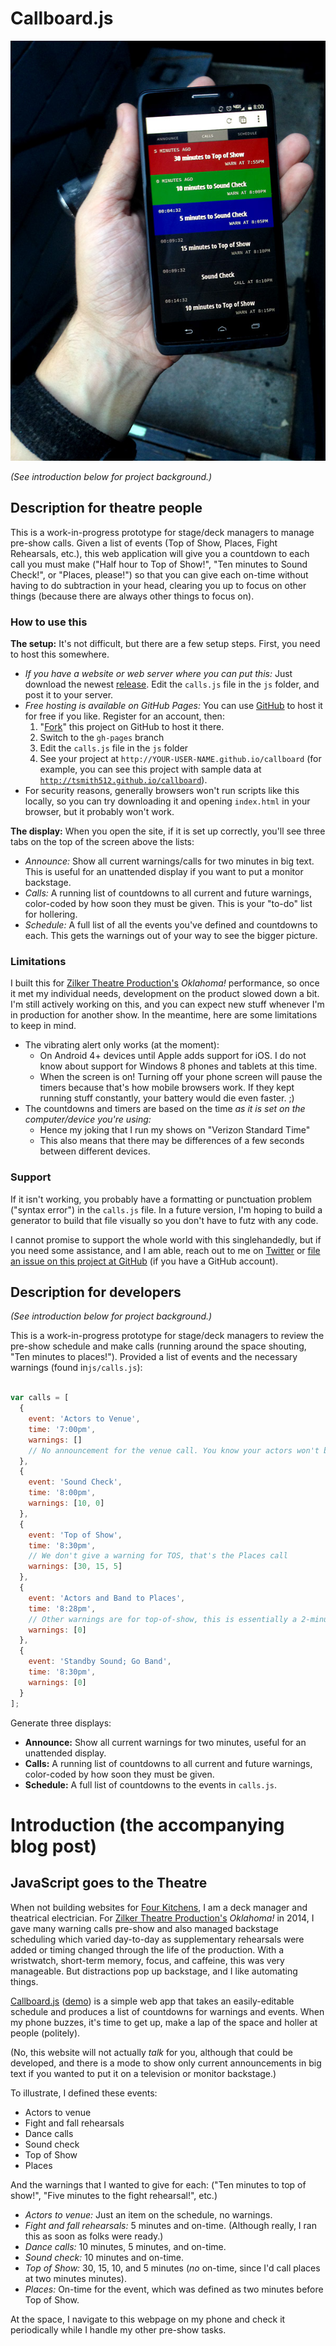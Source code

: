 # Callboard.js

![Callboard][IMAGE]

_(See introduction below for project background.)_

## Description for theatre people

This is a work-in-progress prototype for stage/deck managers to manage pre-show
calls. Given a list of events (Top of Show, Places, Fight Rehearsals, etc.),
this web application will give you a countdown to each call you must make ("Half
hour to Top of Show!", "Ten minutes to Sound Check!", or "Places, please!") so
that you can give each on-time without having to do subtraction in your head,
clearing you up to focus on other things (because there are always other things
to focus on).

### How to use this

**The setup:** It's not difficult, but there are a few setup steps. First,
you need to host this somewhere.

- _If you have a website or web server where you can put this:_ Just download
  the newest [release][R]. Edit the `calls.js` file in the `js` folder, and post
  it to your server.
- _Free hosting is available on GitHub Pages:_ You can use [GitHub][GH] to host
  it for free if you like. Register for an account, then:
  1. "[Fork][FORK]" this project on GitHub to host it there.
  2. Switch to the `gh-pages` branch
  3. Edit the `calls.js` file in the `js` folder
  4. See your project at `http://YOUR-USER-NAME.github.io/callboard` (for
     example, you can see this project with sample data at
     [`http://tsmith512.github.io/callboard`][DEMO]).
- For security reasons, generally browsers won't run scripts like this locally,
  so you can try downloading it and opening `index.html` in your browser, but
  it probably won't work.

**The display:** When you open the site, if it is set up correctly, you'll see
three tabs on the top of the screen above the lists:

- _Announce:_ Show all current warnings/calls for two minutes in big text. This
  is useful for an unattended display if you want to put a monitor backstage.
- _Calls:_ A running list of countdowns to all current and future warnings,
  color-coded by how soon they must be given. This is your "to-do" list for
  hollering.
- _Schedule:_ A full list of all the events you've defined and countdowns to
  each. This gets the warnings out of your way to see the bigger picture.

### Limitations

I built this for [Zilker Theatre Production's][ZTP] _Oklahoma!_ performance, so
once it met my individual needs, development on the product slowed down a bit.
I'm still actively working on this, and you can expect new stuff whenever I'm in
production for another show. In the meantime, here are some limitations to keep
in mind.

- The vibrating alert only works (at the moment):
  - On Android 4+ devices until Apple adds support for iOS. I do not know about
    support for Windows 8 phones and tablets at this time.
  - When the screen is on! Turning off your phone screen will pause the timers
    because that's how mobile browsers work. If they kept running stuff
    constantly, your battery would die even faster. ;)
- The countdowns and timers are based on the time
  _as it is set on the computer/device you're using:_
  - Hence my joking that I run my shows on "Verizon Standard Time"
  - This also means that there may be differences of a few seconds between
    different devices.

### Support

If it isn't working, you probably have a formatting or punctuation problem
("syntax error") in the `calls.js` file. In a future version, I'm hoping to
build a generator to build that file visually so you don't have to futz with
any code.

I cannot promise to support the whole world with this singlehandedly, but if you
need some assistance, and I am able, reach out to me on [Twitter][TW] or
[file an issue on this project at GitHub][GHI] (if you have a GitHub account).

## Description for developers

_(See introduction below for project background.)_

This is a work-in-progress prototype for stage/deck managers to review the
pre-show schedule and make calls (running around the space shouting, "Ten
minutes to places!"). Provided a list of events and the necessary warnings
(found in`js/calls.js`):

``` js

var calls = [
  {
    event: 'Actors to Venue',
    time: '7:00pm',
    warnings: []
    // No announcement for the venue call. You know your actors won't be early...
  },
  {
    event: 'Sound Check',
    time: '8:00pm',
    warnings: [10, 0]
  },
  {
    event: 'Top of Show',
    time: '8:30pm',
    // We don't give a warning for TOS, that's the Places call
    warnings: [30, 15, 5]
  },
  {
    event: 'Actors and Band to Places',
    time: '8:28pm',
    // Other warnings are for top-of-show, this is essentially a 2-minute warning event
    warnings: [0]
  },
  {
    event: 'Standby Sound; Go Band',
    time: '8:30pm',
    warnings: [0]
  }
];
```

Generate three displays:
- **Announce:** Show all current warnings for two minutes, useful for an
  unattended display.
- **Calls:** A running list of countdowns to all current and future warnings,
  color-coded by how soon they must be given.
- **Schedule:** A full list of countdowns to the events in `calls.js`.

# Introduction (the accompanying blog post)

## JavaScript goes to the Theatre

When not building websites for [Four Kitchens][4K], I am a deck manager and
theatrical electrician. For [Zilker Theatre Production's][ZTP] _Oklahoma!_ in
2014, I gave many warning calls pre-show and also managed backstage scheduling
which varied day-to-day as supplementary rehearsals were added or timing changed
through the life of the production. With a wristwatch, short-term memory, focus,
and caffeine, this was very manageable. But distractions pop up backstage, and I
like automating things.

[Callboard.js][CB] ([demo][DEMO]) is a simple web app that takes an
easily-editable schedule and produces a list of countdowns for warnings and
events. When my phone buzzes, it's time to get up, make a lap of the space and
holler at people (politely).

(No, this website will not actually _talk_ for you, although that could be
developed, and there is a mode to show only current announcements in big text if
you wanted to put it on a television or monitor backstage.)

To illustrate, I defined these events:

- Actors to venue
- Fight and fall rehearsals
- Dance calls
- Sound check
- Top of Show
- Places

And the warnings that I wanted to give for each: ("Ten minutes to top of show!",
"Five minutes to the fight rehearsal!", etc.)

- _Actors to venue:_ Just an item on the schedule, no warnings.
- _Fight and fall rehearsals:_ 5 minutes and on-time. (Although really, I ran
  this as soon as folks were ready.)
- _Dance calls:_ 10 minutes, 5 minutes, and on-time.
- _Sound check:_ 10 minutes and on-time.
- _Top of Show:_ 30, 15, 10, and 5 minutes (_no_ on-time, since I'd call places
  at two minutes minutes).
- _Places:_ On-time for the event, which was defined as two minutes before Top
  of Show.

At the space, I navigate to this webpage on my phone and check it periodically
while I handle my other pre-show tasks.

[IMAGE]: gfx/callboard.jpg
[4K]: http://www.fourkitchens.com
[ZTP]: http://www.zilker.org
[CB]: http://www.github.com/tsmith512/callboard
[DEMO]: http://tsmith512.github.io/callboard
[R]: https://github.com/tsmith512/callboard/releases
[GH]: https://github.com/
[FORK]: https://help.github.com/articles/fork-a-repo
[TW]: http://twitter.com/tsmith512
[GHI]: https://github.com/tsmith512/callboard/issues/new
